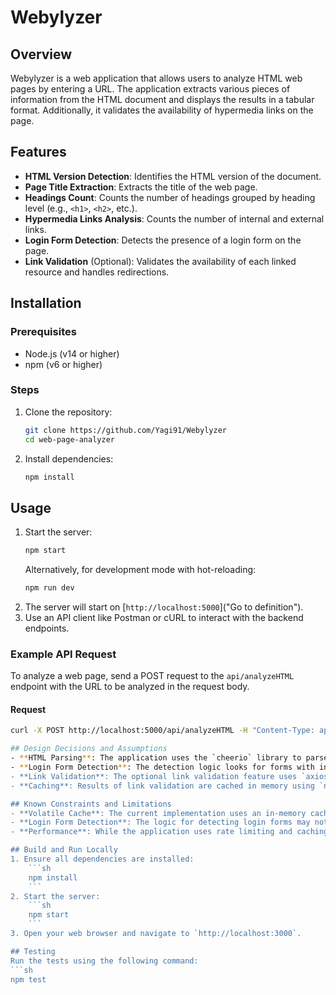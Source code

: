 # Webylyzer

## Overview
Webylyzer is a web application that allows users to analyze HTML web pages by entering a URL. The application extracts various pieces of information from the HTML document and displays the results in a tabular format. Additionally, it validates the availability of hypermedia links on the page.

## Features
- **HTML Version Detection**: Identifies the HTML version of the document.
- **Page Title Extraction**: Extracts the title of the web page.
- **Headings Count**: Counts the number of headings grouped by heading level (e.g., `<h1>`, `<h2>`, etc.).
- **Hypermedia Links Analysis**: Counts the number of internal and external links.
- **Login Form Detection**: Detects the presence of a login form on the page.
- **Link Validation** (Optional): Validates the availability of each linked resource and handles redirections.

## Installation

### Prerequisites
- Node.js (v14 or higher)
- npm (v6 or higher)

### Steps
1. Clone the repository:
    ```sh
    git clone https://github.com/Yagi91/Webylyzer
    cd web-page-analyzer
    ```
2. Install dependencies:
    ```sh
    npm install
    ```

## Usage
1. Start the server:
    ```sh
    npm start
    ```
    Alternatively, for development mode with hot-reloading:
    ```sh
    npm run dev
    ```
2. The server will start on [`http://localhost:5000`]("Go to definition").
3. Use an API client like Postman or cURL to interact with the backend endpoints.

### Example API Request
To analyze a web page, send a POST request to the `api/analyzeHTML` endpoint with the URL to be analyzed in the request body.

#### Request
```sh
curl -X POST http://localhost:5000/api/analyzeHTML -H "Content-Type: application/json" -d '{"url": "http://example.com"}'

## Design Decisions and Assumptions
- **HTML Parsing**: The application uses the `cheerio` library to parse HTML documents and extract information.
- **Login Form Detection**: The detection logic looks for forms with input fields of type email/username & "password" & login button and common login-related keywords in the form's action or input names.
- **Link Validation**: The optional link validation feature uses `axios` for making HTTP requests and `bottleneck` for rate limiting to ensure efficient performance.
- **Caching**: Results of link validation are cached in memory using `node-cache` to avoid redundant requests.

## Known Constraints and Limitations
- **Volatile Cache**: The current implementation uses an in-memory cache, which means cached data is lost when the server restarts. I can improve on thismy using an external databse like Redis or save locally with fs since this is a small project.
- **Login Form Detection**: The logic for detecting login forms may not cover all possible cases due to the variety of ways login forms can be constructed example the multi-step and modal.
- **Performance**: While the application uses rate limiting and caching to improve performance, analyzing very large web pages with numerous links may still be time-consuming.

## Build and Run Locally
1. Ensure all dependencies are installed:
    ```sh
    npm install
    ```
2. Start the server:
    ```sh
    npm start
    ```
3. Open your web browser and navigate to `http://localhost:3000`.

## Testing
Run the tests using the following command:
```sh
npm test